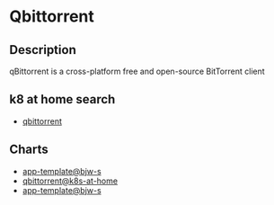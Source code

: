 # Qbittorrent

## Description

qBittorrent is a cross-platform free and open-source BitTorrent client

## k8 at home search

- [qbittorrent](https://nanne.dev/k8s-at-home-search/#/qbittorrent)

## Charts

- [app-template@bjw-s](https://bjw-s.github.io/helm-charts/)
- [qbittorrent@k8s-at-home](https://k8s-at-home.com/charts/)
- [app-template@bjw-s](http://bjw-s.github.io/helm-charts/)
